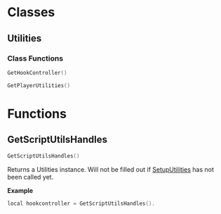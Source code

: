 # Classes

## Utilities

### Class Functions

```c++
GetHookController()
```
```c++
GetPlayerUtilities()
```

# Functions

## GetScriptUtilsHandles

```c++
GetScriptUtilsHandles()
```

Returns a Utilities instance. Will not be filled out if [SetupUtilities](#SetupUtilities) has not been called yet.

**Example**
```c++
local hookcontroller = GetScriptUtilsHandles().
```
